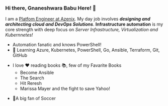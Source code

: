 ### Hi there, Gnaneshwara Babu Here! 👋

<!--
**code2gnana/code2gnana** is a ✨ _special_ ✨ repository because its `README.md` (this file) appears on your GitHub profile.
-->
I am a [Platfom Engineer at Azenix](https://www.linkedin.com/in/gnaneshwara-babu/). My day job involves ***designing and architecting cloud and DevOps Solutions***. **Infrastructure automation** is my core strength with deep focus on *Server Infrastructure, Virtualization and Kubernnetes!*

- Automation fanatic and knows PowerShell!
- 🌻 Learning Azure, Kubernetes, PowerShell, Go, Ansible, Terraform, Git, GitHub
* I love :heart: reading books 📚, few of my Favarite Books 
  * Become Ansible
  * The Search
  * Hit Reresh
  * Marissa Mayer and the fight to save Yahoo!
- 🏅A big fan of Soccer

<!--- 🔭 I’m currently working on ...
- 🌱 I’m currently learning ...
- 👯 I’m looking to collaborate on ...
- 🤔 I’m looking for help with ...
- 💬 Ask me about ...
- 📫 How to reach me: ...
- 😄 Pronouns: ...
- ⚡ Fun fact: ...
-->
